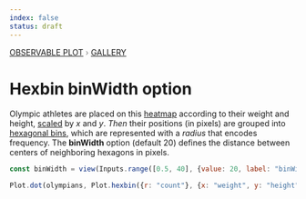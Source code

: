 ```yaml
---
index: false
status: draft
---
```


<div style="color: grey; font: 13px/25.5px var(--sans-serif); text-transform: uppercase;"><h1 style="display: none;">Plot: Hexbin binWidth option</h1><a href="/plot">Observable Plot</a> › <a href="/@observablehq/plot-gallery">Gallery</a></div>

# Hexbin binWidth option

Olympic athletes are placed on this [heatmap](https://observablehq.com/@observablehq/plot-olympians-hexbin) according to their weight and height, [scaled](https://observablehq.com/plot/features/scales) by _x_ and _y_. _Then_ their positions (in pixels) are grouped into [hexagonal bins](https://observablehq.com/plot/transforms/hexbin), which are represented with a _radius_ that encodes frequency. The **binWidth** option (default 20) defines the distance between centers of neighboring hexagons in pixels.

```js
const binWidth = view(Inputs.range([0.5, 40], {value: 20, label: "binWidth", step: 0.1}));
```

```js echo
Plot.dot(olympians, Plot.hexbin({r: "count"}, {x: "weight", y: "height", binWidth})).plot();
```
